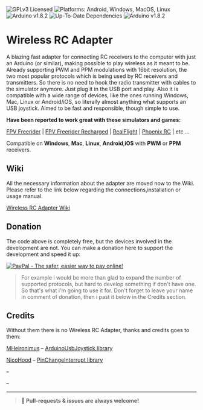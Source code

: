 ![GPLv3 Licensed](https://img.shields.io/badge/license-GPLv3-blue.svg) ![Platforms: Android, Windows, MacOS, Linux](https://img.shields.io/badge/platforms-Android%20%7C%20Windows%20%7C%20Mac%20%7C%20Linux-lightgrey.svg) ![Arduino v1.8.2](https://img.shields.io/badge/arduino-v1.8.2-brightgreen.svg) ![Up-To-Date Dependencies](https://img.shields.io/badge/dependencies-Up%20To%20Date-blue.svg) ![Arduino v1.8.2](https://img.shields.io/badge/development-Active-orange.svg)

# Wireless RC Adapter
A blazing fast adapter for connecting RC receivers to the computer with just an Arduino (or similar), making possible to play wireless as it meant to be. Already supporting PWM and PPM modulations with 16bit resolution, the two most popular protocols which is being used by RC receivers and transmitters. So there is no need to hook the radio transmitter with cables to the simulator anymore. Just plug it in the USB port and play. Also it is compatible with a wide range of devices, like the ones running Windows, Mac, Linux or Android/iOS, so literally almost anything what supports an USB joystick. Aimed to be fast and responsible, though simple to use.

**Have been reported to work great with these simulators and games:**

[FPV Freerider](http://fpv-freerider.itch.io/fpv-freerider) | [FPV Freerider Recharged](http://fpv-freerider.itch.io/fpv-freerider-recharged) | [RealFlight](http://www.realflight.com) | [Phoenix RC](http://www.phoenix-sim.com) | etc ...

Compatible on **Windows**, **Mac**, **Linux**, **Android**,**iOS** with **PWM** or **PPM** receivers.

## Wiki
All the necessary information about the adapter are moved now to the Wiki. Please refer to the link below regarding the connections,installation or usage manual.

[Wireless RC Adapter Wiki](http://github.com/wireless-rc-adapter/wireless-rc-adapter/wiki/requirements)

## Donation 
The code above is completely free, but the devices involved in the development are not. You can make a donation here to support the development and speed it up:

[![PayPal - The safer, easier way to pay online!](https://www.paypalobjects.com/en_US/i/btn/btn_donate_LG.gif)](https://www.paypal.com/cgi-bin/webscr?cmd=_s-xclick&hosted_button_id=E5N2JXWXTS8MG&source=url)

> For example i would be more than glad to expand the number of supported protocols, but hard to develop something if don't have one. So that's what i'm going to use it for. Don't forget to leave your name in comment of donation, then i past it below in the Credits section.

## Credits
Without them there is no Wireless RC Adapter, thanks and credits goes to them:

[MHeironimus](http://github.com/MHeironimus) – [ArduinoUsbJoystick library](http://github.com/MHeironimus/ArduinoJoystickLibrary)

[NicoHood](http://github.com/NicoHood) – [PinChangeInterrupt library](http://github.com/NicoHood/PinChangeInterrupt)

[]() – []()

[]() – []()

---
> **🚧 Pull-requests & issues are always welcome!**
